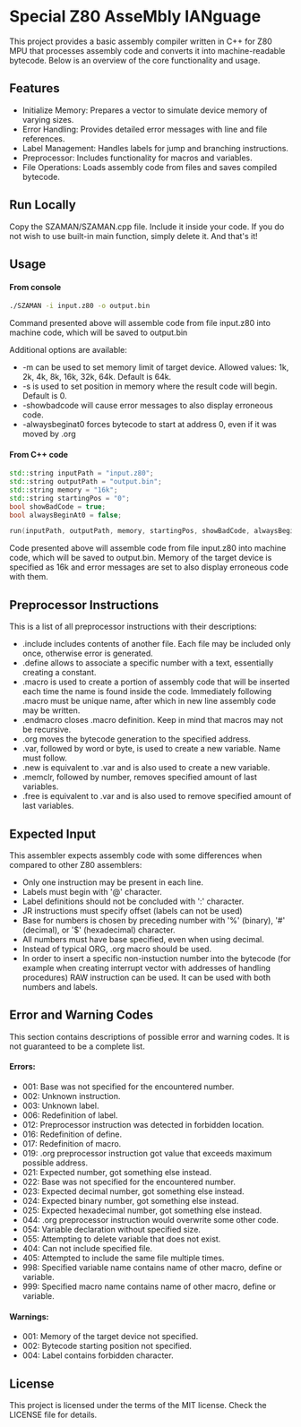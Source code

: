 
# Special Z80 AsseMbly lANguage

This project provides a basic assembly compiler written in C++ for Z80 MPU that processes assembly code and converts it into machine-readable bytecode. Below is an overview of the core functionality and usage.
## Features

- Initialize Memory: Prepares a vector to simulate device memory of varying sizes.
- Error Handling: Provides detailed error messages with line and file references.
- Label Management: Handles labels for jump and branching instructions.
- Preprocessor: Includes functionality for macros and variables.
- File Operations: Loads assembly code from files and saves compiled bytecode.


## Run Locally
Copy the SZAMAN/SZAMAN.cpp file. Include it inside your code. If you do not wish to use built-in main function, simply delete it. And that's it!
## Usage

#### From console
```bash
./SZAMAN -i input.z80 -o output.bin
```

Command presented above will assemble code from file input.z80 into machine code, which will be saved to output.bin

Additional options are available:
- -m can be used to set memory limit of target device. Allowed values: 1k, 2k, 4k, 8k, 16k, 32k, 64k. Default is 64k.
- -s is used to set position in memory where the result code will begin. Default is 0.
- -showbadcode will cause error messages to also display erroneous code.
- -alwaysbeginat0 forces bytecode to start at address 0, even if it was moved by .org

#### From C++ code
```c++
std::string inputPath = "input.z80";
std::string outputPath = "output.bin";
std::string memory = "16k";
std::string startingPos = "0";
bool showBadCode = true;
bool alwaysBeginAt0 = false;

run(inputPath, outputPath, memory, startingPos, showBadCode, alwaysBeginAt0);
```

Code presented above will assemble code from file input.z80 into machine code, which will be saved to output.bin. Memory of the target device is specified as 16k and error messages are set to also display erroneous code with them.

## Preprocessor Instructions

This is a list of all preprocessor instructions with their descriptions:
- .include includes contents of another file. Each file may be included only once, otherwise error is generated.
- .define allows to associate a specific number with a text, essentially creating a constant.
- .macro is used to create a portion of assembly code that will be inserted each time the name is found inside the code. Immediately following .macro must be unique name, after which in new line assembly code may be written.
- .endmacro closes .macro definition. Keep in mind that macros may not be recursive.
- .org moves the bytecode generation to the specified address.
- .var, followed by word or byte, is used to create a new variable. Name must follow.
- .new is equivalent to .var and is also used to create a new variable.
- .memclr, followed by number, removes specified amount of last variables.
- .free is equivalent to .var and is also used to remove specified amount of last variables.

## Expected Input

This assembler expects assembly code with some differences when compared to other Z80 assemblers:
- Only one instruction may be present in each line.
- Labels must begin with '@' character.
- Label definitions should not be concluded with ':' character.
- JR instructions must specify offset (labels can not be used)
- Base for numbers is chosen by preceding number with '%' (binary), '#' (decimal), or '$' (hexadecimal) character.
- All numbers must have base specified, even when using decimal.
- Instead of typical ORG, .org macro should be used.
- In order to insert a specific non-instuction number into the bytecode (for example when creating interrupt vector with addresses of handling procedures) RAW instruction can be used. It can be used with both numbers and labels.

## Error and Warning Codes

This section contains descriptions of possible error and warning codes. It is not guaranteed to be a complete list.

#### Errors:
- 001: Base was not specified for the encountered number.
- 002: Unknown instruction.
- 003: Unknown label.
- 006: Redefinition of label.
- 012: Preprocessor instruction was detected in forbidden location.
- 016: Redefinition of define.
- 017: Redefinition of macro.
- 019: .org preprocessor instruction got value that exceeds maximum possible address.
- 021: Expected number, got something else instead.
- 022: Base was not specified for the encountered number.
- 023: Expected decimal number, got something else instead.
- 024: Expected binary number, got something else instead.
- 025: Expected hexadecimal number, got something else instead.
- 044: .org preprocessor instruction would overwrite some other code.
- 054: Variable declaration without specified size.
- 055: Attempting to delete variable that does not exist.
- 404: Can not include specified file.
- 405: Attempted to include the same file multiple times.
- 998: Specified variable name contains name of other macro, define or variable.
- 999: Specified macro name contains name of other macro, define or variable.

#### Warnings:
- 001: Memory of the target device not specified.
- 002: Bytecode starting position not specified.
- 004: Label contains forbidden character.
## License

This project is licensed under the terms of the MIT license. Check the LICENSE file for details.

